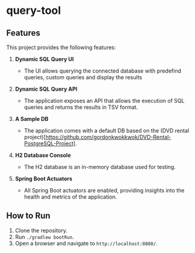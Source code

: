 # query-tool

## Features

This project provides the following features:

1. **Dynamic SQL Query UI**
    - The UI allows querying the connected database with predefind queries, custom queries
      and display the results 

2. **Dynamic SQL Query API**
    - The application exposes an API that allows the execution of SQL queries and returns the results in TSV format.

3. **A Sample DB**
    - The application comes with a default DB based on the
      (DVD rental project)[https://github.com/gordonkwokkwok/DVD-Rental-PostgreSQL-Project].

4. **H2 Database Console**
    - The H2 database is an in-memory database used for testing.

5. **Spring Boot Actuators**
    - All Spring Boot actuators are enabled, providing insights into the health and metrics of the application.

## How to Run

1. Clone the repository.
2. Run `./gradlew bootRun`.
3. Open a browser and navigate to `http://localhost:8080/`.
